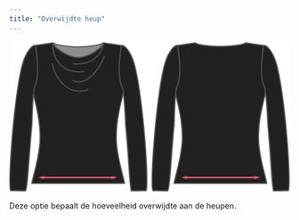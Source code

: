 ```yaml
---
title: "Overwijdte heup"
---
```


![De optie voor overwijdte heupen van Diana](./hipsease.svg)

Deze optie bepaalt de hoeveelheid overwijdte aan de heupen.




